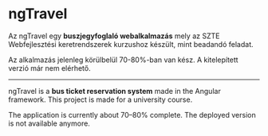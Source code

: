 # ngTravel

Az ngTravel egy **buszjegyfoglaló webalkalmazás** mely az SZTE Webfejlesztési keretrendszerek kurzushoz készült, mint beadandó feladat.

Az alkalmazás jelenleg körülbelül 70-80%-ban van kész. A kitelepített verzió már nem elérhető.

---

ngTravel is a **bus ticket reservation system** made in the Angular framework. This project is made for a university course.

The application is currently about 70–80% complete. The deployed version is not available anymore.
